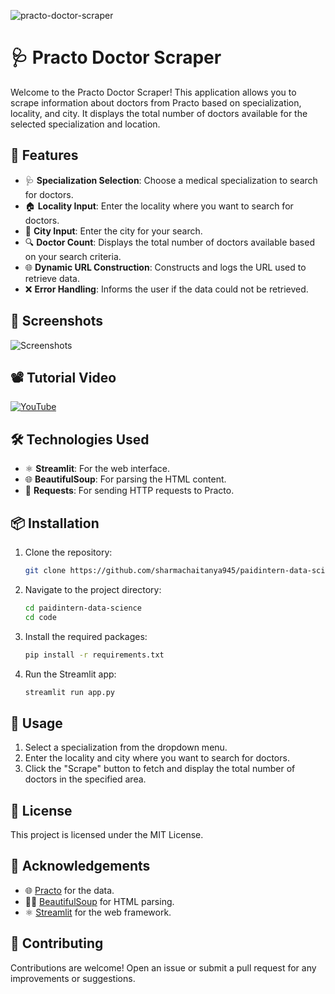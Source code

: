 ![practo-doctor-scraper](https://socialify.git.ci/sharmachaitanya945/practo-doctor-scraper/image?custom_description=This+application+allows+you+to+scrape+information+about+doctors+from+Practo+based+on+specialization%2C+locality%2C+and+city.+It+displays+the+total+number+of+doctors+available+for+the+selected+specialization+and+location.&description=1&language=1&name=1&owner=1&stargazers=1&theme=Dark)


# 🩺 Practo Doctor Scraper

Welcome to the Practo Doctor Scraper! This application allows you to scrape information about doctors from Practo based on specialization, locality, and city. It displays the total number of doctors available for the selected specialization and location.

## 🌟 Features

- 🩺 **Specialization Selection**: Choose a medical specialization to search for doctors.
- 🏠 **Locality Input**: Enter the locality where you want to search for doctors.
- 🌆 **City Input**: Enter the city for your search.
- 🔍 **Doctor Count**: Displays the total number of doctors available based on your search criteria.
- 🌐 **Dynamic URL Construction**: Constructs and logs the URL used to retrieve data.
- ❌ **Error Handling**: Informs the user if the data could not be retrieved.

## 📸 Screenshots

![Screenshots](assets/screenshot.png)

## 📽️ Tutorial Video
[![YouTube](https://i.ytimg.com/vi/-9tBHxAg1g8/hqdefault.jpg)](https://www.youtube.com/watch?v=-9tBHxAg1g8)

## 🛠️ Technologies Used

- ⚛️ **Streamlit**: For the web interface.
- 🌐 **BeautifulSoup**: For parsing the HTML content.
- 📝 **Requests**: For sending HTTP requests to Practo.

## 📦 Installation

1. Clone the repository:
    ```bash
    git clone https://github.com/sharmachaitanya945/paidintern-data-science.git
    ```
2. Navigate to the project directory:
    ```bash
    cd paidintern-data-science
    cd code
    ```
3. Install the required packages:
    ```bash
    pip install -r requirements.txt
    ```
4. Run the Streamlit app:
    ```bash
    streamlit run app.py
    ```

## 🚀 Usage

1. Select a specialization from the dropdown menu.
2. Enter the locality and city where you want to search for doctors.
3. Click the "Scrape" button to fetch and display the total number of doctors in the specified area.

## 📜 License

This project is licensed under the MIT License.

## 🙌 Acknowledgements

- 🌐 [Practo](https://www.practo.com/) for the data.
- 🧙‍♂️ [BeautifulSoup](https://www.crummy.com/software/BeautifulSoup/) for HTML parsing.
- ⚛️ [Streamlit](https://streamlit.io/) for the web framework.

## 🤝 Contributing

Contributions are welcome! Open an issue or submit a pull request for any improvements or suggestions.


